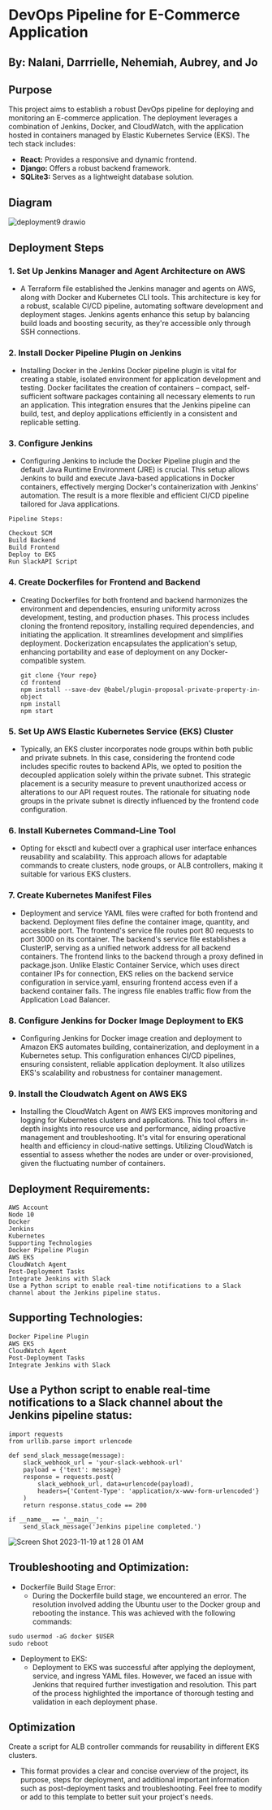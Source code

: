 # DevOps Pipeline for E-Commerce Application
## By: Nalani, Darrrielle, Nehemiah, Aubrey, and Jo


## Purpose

This project aims to establish a robust DevOps pipeline for deploying and monitoring an E-commerce application. The deployment leverages a combination of Jenkins, Docker, and CloudWatch, with the application hosted in containers managed by Elastic Kubernetes Service (EKS). The tech stack includes:

- **React:** Provides a responsive and dynamic frontend.
- **Django:** Offers a robust backend framework.
- **SQLite3:** Serves as a lightweight database solution.

## Diagram 

![deployment9 drawio](https://github.com/NMonKLabs77/Group1_Deployment9/assets/135557197/5041a884-5a39-4bf4-93e5-3ae7122abba2)

## Deployment Steps

### 1. Set Up Jenkins Manager and Agent Architecture on AWS
- A Terraform file established the Jenkins manager and agents on AWS, along with Docker and Kubernetes CLI tools. This architecture is key for a robust, scalable CI/CD pipeline, automating software development and deployment stages. Jenkins agents enhance this setup by balancing build loads and boosting security, as they're accessible only through SSH connections.

### 2. Install Docker Pipeline Plugin on Jenkins
- Installing Docker in the Jenkins Docker pipeline plugin is vital for creating a stable, isolated environment for application development and testing. Docker facilitates the creation of containers – compact, self-sufficient software packages containing all necessary elements to run an application. This integration ensures that the Jenkins pipeline can build, test, and deploy applications efficiently in a consistent and replicable setting.

### 3. Configure Jenkins
- Configuring Jenkins to include the Docker Pipeline plugin and the default Java Runtime Environment (JRE) is crucial. This setup allows Jenkins to build and execute Java-based applications in Docker containers, effectively merging Docker's containerization with Jenkins' automation. The result is a more flexible and efficient CI/CD pipeline tailored for Java applications.
```
Pipeline Steps:

Checkout SCM
Build Backend
Build Frontend
Deploy to EKS
Run SlackAPI Script
```

### 4. Create Dockerfiles for Frontend and Backend
- Creating Dockerfiles for both frontend and backend harmonizes the environment and dependencies, ensuring uniformity across development, testing, and production phases. This process includes cloning the frontend repository, installing required dependencies, and initiating the application. It streamlines development and simplifies deployment. Dockerization encapsulates the application's setup, enhancing portability and ease of deployment on any Docker-compatible system.

   ```
   git clone {Your repo}
   cd frontend
   npm install --save-dev @babel/plugin-proposal-private-property-in-object
   npm install
   npm start
   ```

### 5. Set Up AWS Elastic Kubernetes Service (EKS) Cluster
- Typically, an EKS cluster incorporates node groups within both public and private subnets. In this case, considering the frontend code includes specific routes to backend APIs, we opted to position the decoupled application solely within the private subnet. This strategic placement is a security measure to prevent unauthorized access or alterations to our API request routes. The rationale for situating node groups in the private subnet is directly influenced by the frontend code configuration.
  
### 6. Install Kubernetes Command-Line Tool
- Opting for eksctl and kubectl over a graphical user interface enhances reusability and scalability. This approach allows for adaptable commands to create clusters, node groups, or ALB controllers, making it suitable for various EKS clusters.

### 7. Create Kubernetes Manifest Files
- Deployment and service YAML files were crafted for both frontend and backend. Deployment files define the container image, quantity, and accessible port. The frontend's service file routes port 80 requests to port 3000 on its container. The backend's service file establishes a ClusterIP, serving as a unified network address for all backend containers. The frontend links to the backend through a proxy defined in package.json. Unlike Elastic Container Service, which uses direct container IPs for connection, EKS relies on the backend service configuration in service.yaml, ensuring frontend access even if a backend container fails. The ingress file enables traffic flow from the Application Load Balancer.

### 8. Configure Jenkins for Docker Image Deployment to EKS
- Configuring Jenkins for Docker image creation and deployment to Amazon EKS automates building, containerization, and deployment in a Kubernetes setup. This configuration enhances CI/CD pipelines, ensuring consistent, reliable application deployment. It also utilizes EKS's scalability and robustness for container management.

### 9.  Install the Cloudwatch Agent on AWS EKS
- Installing the CloudWatch Agent on AWS EKS improves monitoring and logging for Kubernetes clusters and applications. This tool offers in-depth insights into resource use and performance, aiding proactive management and troubleshooting. It's vital for ensuring operational health and efficiency in cloud-native settings. Utilizing CloudWatch is essential to assess whether the nodes are under or over-provisioned, given the fluctuating number of containers.

## Deployment Requirements:
```
AWS Account
Node 10
Docker
Jenkins
Kubernetes
Supporting Technologies
Docker Pipeline Plugin
AWS EKS
CloudWatch Agent
Post-Deployment Tasks
Integrate Jenkins with Slack
Use a Python script to enable real-time notifications to a Slack channel about the Jenkins pipeline status.
```
## Supporting Technologies:
```
Docker Pipeline Plugin
AWS EKS
CloudWatch Agent
Post-Deployment Tasks
Integrate Jenkins with Slack
```
## Use a Python script to enable real-time notifications to a Slack channel about the Jenkins pipeline status:
```
import requests
from urllib.parse import urlencode

def send_slack_message(message):
    slack_webhook_url = 'your-slack-webhook-url'
    payload = {'text': message}
    response = requests.post(
        slack_webhook_url, data=urlencode(payload),
        headers={'Content-Type': 'application/x-www-form-urlencoded'}
    )
    return response.status_code == 200

if __name__ == '__main__':
    send_slack_message('Jenkins pipeline completed.')
```
![Screen Shot 2023-11-19 at 1 28 01 AM](https://github.com/NMonKLabs77/Group1_Deployment9/assets/135557197/795ecad0-bbea-4689-8243-dba442ba63b1)

## Troubleshooting and Optimization:

- Dockerfile Build Stage Error:
   - During the Dockerfile build stage, we encountered an error. The resolution involved adding the Ubuntu user to the Docker group and rebooting the instance. This was achieved with the following commands:
```
sudo usermod -aG docker $USER
sudo reboot
```
- Deployment to EKS:
   - Deployment to EKS was successful after applying the deployment, service, and ingress YAML files. However, we faced an issue with Jenkins that required further investigation and resolution. This part of the process highlighted the importance of thorough testing and validation in each deployment phase.

## Optimization
Create a script for ALB controller commands for reusability in different EKS clusters.
 - This format provides a clear and concise overview of the project, its purpose, steps for deployment, and additional important information such as post-deployment tasks and troubleshooting. Feel free to modify or add to this template to better suit your project's needs.
